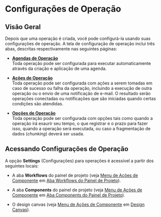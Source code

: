 # Configurações de Operação
[//]: # (This is a translation of Version 6, published on July 8, 2021.)


## Visão Geral

Depois que uma operação é criada, você pode configurá-la usando suas configurações de operação. A tela de configuração de operação inclui três abas, descritas respectivamente nas seguintes páginas:

- [**Agendas de Operação**](https://success.jitterbit.com/display/CS/Operation+Schedules?showLanguage=pt_BR)<br/>
  Toda operação pode ser configurada para executar automaticamente através da criação e aplicação de uma agenda.

- [**Ações de Operação**](https://success.jitterbit.com/display/CS/Operation+Actions?showLanguage=pt_BR)<br/>
  Toda operação pode ser configurada com ações a serem tomadas em caso de sucesso ou falha da operação, incluindo a execução de outra operação ou o envio de uma notificação de e-mail. O resultado serão operações conectadas ou notificações que são iniciadas quando certas condições são atendidas.

- [**Opções de Operação**](https://success.jitterbit.com/display/CS/Operation+Options?showLanguage=pt_BR)<br/>
  Toda operação pode ser configurada com opções tais como quando a operação irá exaurir seu tempo, o que registrar e o prazo para fazer isso, quando a operação será executada, ou caso a fragmentação de dados (*chunking*) deverá ser usada.


## Acessando Configurações de Operação

A opção **Settings** (Configurações) para operações é acessível a partir dos seguintes locais:

- A aba **Workflows** do painel de projeto (veja [Menu de Ações de Componente](https://success.jitterbit.com/display/CS/Project+Pane+Workflows+Tab?showLanguage=pt_BR#ProjectPaneWorkflowsTab-component-actions-menu) em [Aba Workflows do Painel de Projeto](https://success.jitterbit.com/display/CS/Project+Pane+Workflows+Tab?showLanguage=pt_BR)).

- A aba **Components** do painel de projeto (veja [Menu de Ações de Componente](https://success.jitterbit.com/display/CS/Project+Pane+Components+Tab?showLanguage=pt_BR#ProjectPaneComponentsTab-component-actions-menu) em [Aba Components do Painel de Projeto](https://success.jitterbit.com/display/CS/Project+Pane+Components+Tab?showLanguage=pt_BR)).

- O design canvas (veja [Menu de Ações de Componente](https://success.jitterbit.com/display/CS/Design+Canvas?showLanguage=pt_BR#DesignCanvas-component-actions-menu) em [Design Canvas](https://success.jitterbit.com/display/CS/Design+Canvas?showLanguage=pt_BR)).
